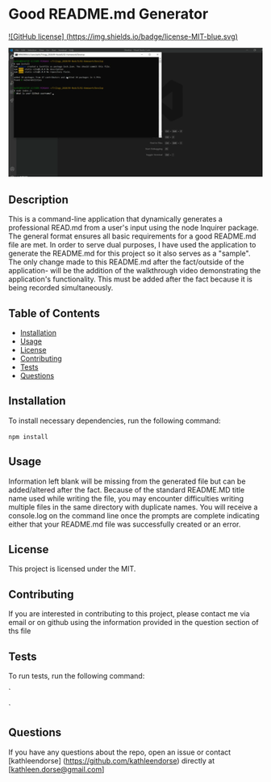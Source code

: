 
  # Good README.md Generator        
  [ ![GitHub license] (https://img.shields.io/badge/license-MIT-blue.svg) ](https://github.com/kathleendorse/goodReadMeGen)
  
  
  [![Watch the video](https://github.com/kathleendorse/goodReadMeGen/blob/master/readmedemothumb.png)](https://youtu.be/jmX3pMQ2E5U)

  
  ## Description
  This is a command-line application that dynamically generates a professional READ.md from a user's input using the node Inquirer package. The general format ensures all basic requirements for a good README.md file are met. In order to serve dual purposes, I have used the application to generate the README.md for this project so it also serves as a "sample".  The only change made to this README.md after the fact/outside of the application- will be the addition of the walkthrough video demonstrating the application's functionality.  This must be added after the fact because it is being recorded simultaneously. 

  ## Table of Contents
  
  * [Installation](#installation)
  * [Usage](#usage)
  * [License](#license)
  * [Contributing](#contributing)
  * [Tests](#tests)
  * [Questions](#questions)

  ## Installation
  To install necessary dependencies, run the following command:

  `
  npm install
  `

  ## Usage
  Information left blank will be missing from the generated file but can be added/altered after the fact.  Because of the standard README.MD title name used while writing the file, you may encounter difficulties writing multiple files in the same directory with duplicate names. You will receive a console.log on the command line once the prompts are complete indicating either that your README.md file was successfully created or an error.  

  ## License
  This project is licensed under the MIT.

  ## Contributing
  If you are interested in contributing to this project, please contact me via email or on github using the information provided in the question section of ths file

  ## Tests
  To run tests, run the following command:
  
  `
  
  `

  ## Questions
  If you have any questions about the repo, open an issue or contact [kathleendorse] (https://github.com/kathleendorse) directly at [kathleen.dorse@gmail.com]
